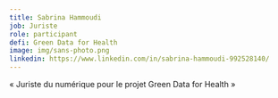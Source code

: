 ```yaml
---
title: Sabrina Hammoudi
job: Juriste
role: participant
defi: Green Data for Health
image: img/sans-photo.png
linkedin: https://www.linkedin.com/in/sabrina-hammoudi-992528140/
---
```

« Juriste du numérique pour le projet Green Data for Health »